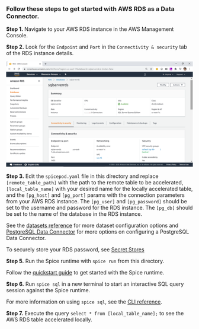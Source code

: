 ### Follow these steps to get started with AWS RDS as a Data Connector.

**Step 1.** Navigate to your AWS RDS instance in the AWS Management Console.

**Step 2.** Look for the `Endpoint` and `Port` in the `Connectivity & security` tab of the RDS instance details.

![Screenshot](./aws-rds.png)

**Step 3.** Edit the `spicepod.yaml` file in this directory and replace `[remote_table_path]` with the path to the remote table to be accelerated, `[local_table_name]` with your desired name for the locally accelerated table, and the `[pg_host]` and `[pg_port]` params with the connection parameters from your AWS RDS instance. The `[pg_user]` and `[pg_password]` should be set to the username and password for the RDS instance. The `[pg_db]` should be set to the name of the database in the RDS instance.

See the [datasets reference](https://docs.spiceai.org/reference/spicepod/datasets) for more dataset configuration options and [PostgreSQL Data Connector](https://docs.spiceai.org/data-connectors/postgres) for more options on configuring a PostgreSQL Data Connector.

To securely store your RDS password, see [Secret Stores](https://docs.spiceai.org/secret-stores)

**Step 5.** Run the Spice runtime with `spice run` from this directory.

Follow the [quickstart guide](https://docs.spiceai.org/getting-started) to get started with the Spice runtime.

**Step 6.** Run `spice sql` in a new terminal to start an interactive SQL query session against the Spice runtime.

For more information on using `spice sql`, see the [CLI reference](https://docs.spiceai.org/cli/reference/sql).

**Step 7.** Execute the query `select * from [local_table_name];` to see the AWS RDS table accelerated locally.